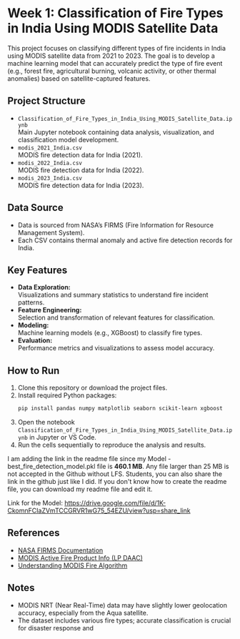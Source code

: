 # Week 1: Classification of Fire Types in India Using MODIS Satellite Data

This project focuses on classifying different types of fire incidents in India using MODIS satellite data from 2021 to 2023. The goal is to develop a machine learning model that can accurately predict the type of fire event (e.g., forest fire, agricultural burning, volcanic activity, or other thermal anomalies) based on satellite-captured features.

## Project Structure

- `Classification_of_Fire_Types_in_India_Using_MODIS_Satellite_Data.ipynb`  
  Main Jupyter notebook containing data analysis, visualization, and classification model development.
- `modis_2021_India.csv`  
  MODIS fire detection data for India (2021).
- `modis_2022_India.csv`  
  MODIS fire detection data for India (2022).
- `modis_2023_India.csv`  
  MODIS fire detection data for India (2023).

## Data Source

- Data is sourced from NASA’s FIRMS (Fire Information for Resource Management System).
- Each CSV contains thermal anomaly and active fire detection records for India.

## Key Features

- **Data Exploration:**  
  Visualizations and summary statistics to understand fire incident patterns.
- **Feature Engineering:**  
  Selection and transformation of relevant features for classification.
- **Modeling:**  
  Machine learning models (e.g., XGBoost) to classify fire types.
- **Evaluation:**  
  Performance metrics and visualizations to assess model accuracy.

## How to Run

1. Clone this repository or download the project files.
2. Install required Python packages:
    ```sh
    pip install pandas numpy matplotlib seaborn scikit-learn xgboost
    ```
3. Open the notebook `Classification_of_Fire_Types_in_India_Using_MODIS_Satellite_Data.ipynb` in Jupyter or VS Code.
4. Run the cells sequentially to reproduce the analysis and results.






I am adding the link in the readme file since my Model - best_fire_detection_model.pkl file is **460.1 MB**. Any file larger than 25 MB is not accepted in the Github without LFS.
Students, you can also share the link in the github just like I did. If you don't know how to create the readme file, you can download my readme file and edit it.

Link for the Model:
https://drive.google.com/file/d/1K-CkomnFCIaZVmTCCGRVR1wG75_54EZU/view?usp=share_link






## References

- [NASA FIRMS Documentation](https://earthdata.nasa.gov/earth-observation-data/near-real-time/firms)
- [MODIS Active Fire Product Info (LP DAAC)](https://lpdaac.usgs.gov/products/mod14a1v006/)
- [Understanding MODIS Fire Algorithm](https://modis.gsfc.nasa.gov/data/dataprod/mod14.php)

## Notes

- MODIS NRT (Near Real-Time) data may have slightly lower geolocation accuracy, especially from the Aqua satellite.
- The dataset includes various fire types; accurate classification is crucial for disaster response and